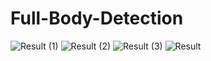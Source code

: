 # Full-Body-Detection


![Result (1)](https://user-images.githubusercontent.com/65455865/155725045-34586b23-ca3e-4c25-bfb0-6ecade31913b.png)
![Result (2)](https://user-images.githubusercontent.com/65455865/155725055-6e673972-6288-46af-bcbf-cdbc0f2650ec.png)
![Result (3)](https://user-images.githubusercontent.com/65455865/155725061-c3e96ec4-b17c-483f-9780-869c14eb3a3f.png)
![Result](https://user-images.githubusercontent.com/65455865/155725067-890504be-56b5-4b79-956a-c7be0df15ade.png)
